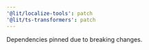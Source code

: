```yaml
---
'@lit/localize-tools': patch
'@lit/ts-transformers': patch
---
```


Dependencies pinned due to breaking changes.
